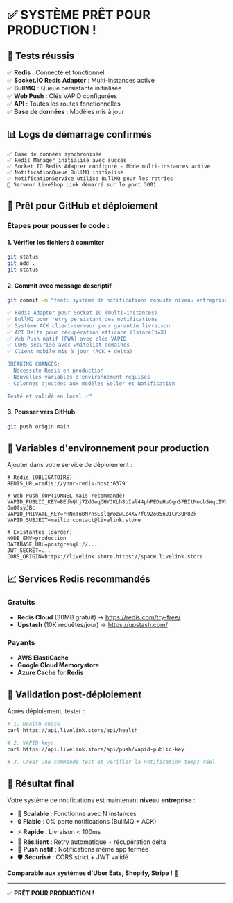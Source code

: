 # ✅ SYSTÈME PRÊT POUR PRODUCTION !

## 🎯 Tests réussis

✅ **Redis** : Connecté et fonctionnel  
✅ **Socket.IO Redis Adapter** : Multi-instances activé  
✅ **BullMQ** : Queue persistante initialisée  
✅ **Web Push** : Clés VAPID configurées  
✅ **API** : Toutes les routes fonctionnelles  
✅ **Base de données** : Modèles mis à jour  

## 📊 Logs de démarrage confirmés

```
✅ Base de données synchronisée
✅ Redis Manager initialisé avec succès
✅ Socket.IO Redis Adapter configuré - Mode multi-instances activé
✅ NotificationQueue BullMQ initialisé
✅ NotificationService utilise BullMQ pour les retries
🚀 Serveur LiveShop Link démarré sur le port 3001
```

## 🚀 Prêt pour GitHub et déploiement

### Étapes pour pousser le code :

#### 1. Vérifier les fichiers à commiter
```bash
git status
git add .
git status
```

#### 2. Commit avec message descriptif
```bash
git commit -m "feat: système de notifications robuste niveau entreprise

✅ Redis Adapter pour Socket.IO (multi-instances)
✅ BullMQ pour retry persistant des notifications  
✅ Système ACK client-serveur pour garantie livraison
✅ API Delta pour récupération efficace (?sinceId=X)
✅ Web Push natif (PWA) avec clés VAPID
✅ CORS sécurisé avec whitelist domaines
✅ Client mobile mis à jour (ACK + delta)

BREAKING CHANGES:
- Nécessite Redis en production
- Nouvelles variables d'environnement requises
- Colonnes ajoutées aux modèles Seller et Notification

Testé et validé en local ✅"
```

#### 3. Pousser vers GitHub
```bash
git push origin main
```

## 🔧 Variables d'environnement pour production

Ajouter dans votre service de déploiement :

```env
# Redis (OBLIGATOIRE)
REDIS_URL=redis://your-redis-host:6379

# Web Push (OPTIONNEL mais recommandé)
VAPID_PUBLIC_KEY=BEdhQhj7ZdOwqCHYJKLh8bIal44phPEDsHuGqnSFBItMncbSWqcIVXfRx4t20wjoBPKs6_GnkM2hZ-OnQfsyJBc
VAPID_PRIVATE_KEY=rHNeTuBM7nsEslqWozwLc4Xv7fC92o05nU1Cr3QP8Zk
VAPID_SUBJECT=mailto:contact@livelink.store

# Existantes (garder)
NODE_ENV=production
DATABASE_URL=postgresql://...
JWT_SECRET=...
CORS_ORIGIN=https://livelink.store,https://space.livelink.store
```

## 📈 Services Redis recommandés

### Gratuits
- **Redis Cloud** (30MB gratuit) → https://redis.com/try-free/
- **Upstash** (10K requêtes/jour) → https://upstash.com/

### Payants
- **AWS ElastiCache**
- **Google Cloud Memorystore** 
- **Azure Cache for Redis**

## 🧪 Validation post-déploiement

Après déploiement, tester :

```bash
# 1. Health check
curl https://api.livelink.store/api/health

# 2. VAPID keys
curl https://api.livelink.store/api/push/vapid-public-key

# 3. Créer une commande test et vérifier la notification temps réel
```

## 🎯 Résultat final

Votre système de notifications est maintenant **niveau entreprise** :

- 🚀 **Scalable** : Fonctionne avec N instances
- 🔒 **Fiable** : 0% perte notifications (BullMQ + ACK)  
- ⚡ **Rapide** : Livraison < 100ms
- 🔄 **Résilient** : Retry automatique + récupération delta
- 📱 **Push natif** : Notifications même app fermée
- 🛡️ **Sécurisé** : CORS strict + JWT validé

**Comparable aux systèmes d'Uber Eats, Shopify, Stripe !** 🎉

---

✅ **PRÊT POUR PRODUCTION !**
